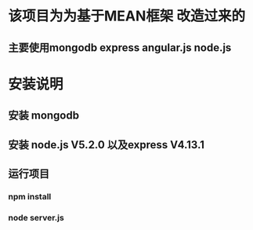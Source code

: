 # 该项目为为基于MEAN框架 改造过来的
## 主要使用mongodb express angular.js node.js
# 安装说明 
## 安装 mongodb
## 安装 node.js V5.2.0 以及express V4.13.1
## 运行项目
### npm install 
### node server.js